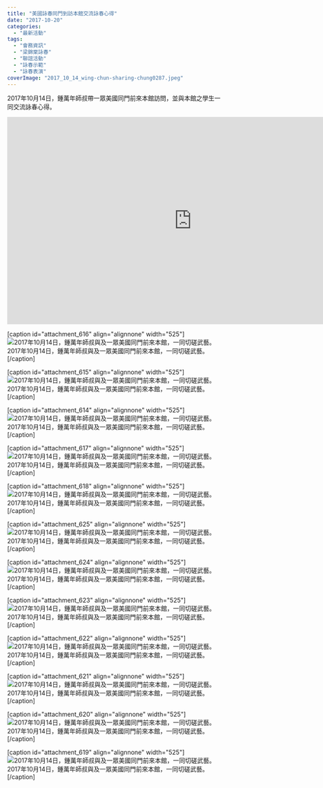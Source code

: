 ```yaml
---
title: "美國詠春同門到訪本館交流詠春心得"
date: "2017-10-20"
categories: 
  - "最新活動"
tags: 
  - "會務資訊"
  - "梁錦棠詠春"
  - "聯誼活動"
  - "詠春示範"
  - "詠春表演"
coverImage: "2017_10_14_wing-chun-sharing-chung0287.jpeg"
---
```


2017年10月14日，鍾萬年師叔帶一眾美國同門前來本館訪問，並與本館之學生一同交流詠春心得。<!--more-->

<iframe src="https://www.youtube.com/embed/ECdSsT57mFQ?list=PLOYQdUSzBf_sJkJuUk1VGB_SzMaBGtac-" width="854" height="480" frameborder="0" allowfullscreen="allowfullscreen"></iframe>

\[caption id="attachment\_616" align="alignnone" width="525"\]![2017年10月14日，鍾萬年師叔與及一眾美國同門前來本館，一同切磋武藝。](images/2017_10_14_wing-chun-sharing-chung0280-1024x678.jpeg) 2017年10月14日，鍾萬年師叔與及一眾美國同門前來本館，一同切磋武藝。\[/caption\]

\[caption id="attachment\_615" align="alignnone" width="525"\]![2017年10月14日，鍾萬年師叔與及一眾美國同門前來本館，一同切磋武藝。](images/2017_10_14_wing-chun-sharing-chung0279-678x1024.jpeg) 2017年10月14日，鍾萬年師叔與及一眾美國同門前來本館，一同切磋武藝。\[/caption\]

\[caption id="attachment\_614" align="alignnone" width="525"\]![2017年10月14日，鍾萬年師叔與及一眾美國同門前來本館，一同切磋武藝。](images/2017_10_14_wing-chun-sharing-chung0278-1024x682.jpeg) 2017年10月14日，鍾萬年師叔與及一眾美國同門前來本館，一同切磋武藝。\[/caption\]

\[caption id="attachment\_617" align="alignnone" width="525"\]![2017年10月14日，鍾萬年師叔與及一眾美國同門前來本館，一同切磋武藝。](images/2017_10_14_wing-chun-sharing-chung0281-1024x678.jpeg) 2017年10月14日，鍾萬年師叔與及一眾美國同門前來本館，一同切磋武藝。\[/caption\]

\[caption id="attachment\_618" align="alignnone" width="525"\]![2017年10月14日，鍾萬年師叔與及一眾美國同門前來本館，一同切磋武藝。](images/2017_10_14_wing-chun-sharing-chung0283-1024x678.jpeg) 2017年10月14日，鍾萬年師叔與及一眾美國同門前來本館，一同切磋武藝。\[/caption\]

\[caption id="attachment\_625" align="alignnone" width="525"\]![2017年10月14日，鍾萬年師叔與及一眾美國同門前來本館，一同切磋武藝。](images/2017_10_14_wing-chun-sharing-chung0290-1024x678.jpeg) 2017年10月14日，鍾萬年師叔與及一眾美國同門前來本館，一同切磋武藝。\[/caption\]

\[caption id="attachment\_624" align="alignnone" width="525"\]![2017年10月14日，鍾萬年師叔與及一眾美國同門前來本館，一同切磋武藝。](images/2017_10_14_wing-chun-sharing-chung0289-1024x678.jpeg) 2017年10月14日，鍾萬年師叔與及一眾美國同門前來本館，一同切磋武藝。\[/caption\]

\[caption id="attachment\_623" align="alignnone" width="525"\]![2017年10月14日，鍾萬年師叔與及一眾美國同門前來本館，一同切磋武藝。](images/2017_10_14_wing-chun-sharing-chung0288-1024x678.jpeg) 2017年10月14日，鍾萬年師叔與及一眾美國同門前來本館，一同切磋武藝。\[/caption\]

\[caption id="attachment\_622" align="alignnone" width="525"\]![2017年10月14日，鍾萬年師叔與及一眾美國同門前來本館，一同切磋武藝。](images/2017_10_14_wing-chun-sharing-chung0287-1024x678.jpeg) 2017年10月14日，鍾萬年師叔與及一眾美國同門前來本館，一同切磋武藝。\[/caption\]

\[caption id="attachment\_621" align="alignnone" width="525"\]![2017年10月14日，鍾萬年師叔與及一眾美國同門前來本館，一同切磋武藝。](images/2017_10_14_wing-chun-sharing-chung0286-1024x682.jpeg) 2017年10月14日，鍾萬年師叔與及一眾美國同門前來本館，一同切磋武藝。\[/caption\]

\[caption id="attachment\_620" align="alignnone" width="525"\]![2017年10月14日，鍾萬年師叔與及一眾美國同門前來本館，一同切磋武藝。](images/2017_10_14_wing-chun-sharing-chung0285-1024x678.jpeg) 2017年10月14日，鍾萬年師叔與及一眾美國同門前來本館，一同切磋武藝。\[/caption\]

\[caption id="attachment\_619" align="alignnone" width="525"\]![2017年10月14日，鍾萬年師叔與及一眾美國同門前來本館，一同切磋武藝。](images/2017_10_14_wing-chun-sharing-chung0284-1024x678.jpeg) 2017年10月14日，鍾萬年師叔與及一眾美國同門前來本館，一同切磋武藝。\[/caption\]
